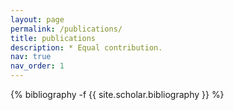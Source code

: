 ```yaml
---
layout: page
permalink: /publications/
title: publications
description: * Equal contribution.
nav: true
nav_order: 1
---
```

<!-- _pages/publications.md -->
<div class="publications">

{% bibliography -f {{ site.scholar.bibliography }} %}

</div>
